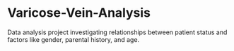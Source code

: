 # Varicose-Vein-Analysis
Data analysis project investigating relationships between patient status and factors like gender, parental history, and age.
